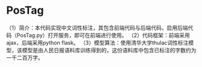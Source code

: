# PosTag
（1）简介：本代码实现中文词性标注，其包含前端代码与后端代码，启用后端代码（PosTag.py）打开服务，即可在前端进行使用。
（2）代码框架：前端采用ajax，后端采用python flask。
（3）模型算法：使用清华大学thulac词性标注模型，该模型是由人民日报语料库训练得到的，这份语料库中包含已标注的字数约为一千二百万字。
